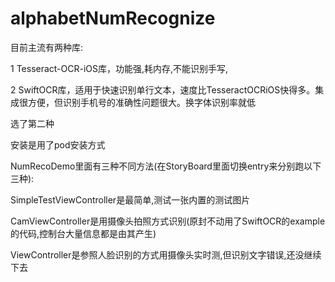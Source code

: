 # alphabetNumRecognize

目前主流有两种库:

1 Tesseract-OCR-iOS库，功能强,耗内存,不能识别手写,

2 SwiftOCR库，适用于快速识别单行文本，速度比TesseractOCRiOS快得多。集成很方便，但识别手机号的准确性问题很大。换字体识别率就低


选了第二种


安装是用了pod安装方式


NumRecoDemo里面有三种不同方法(在StoryBoard里面切换entry来分别跑以下三种):

SimpleTestViewController是最简单,测试一张内置的测试图片

CamViewController是用摄像头拍照方式识别(原封不动用了SwiftOCR的example的代码,控制台大量信息都是由其产生)

ViewController是参照人脸识别的方式用摄像头实时测,但识别文字错误,还没继续下去
